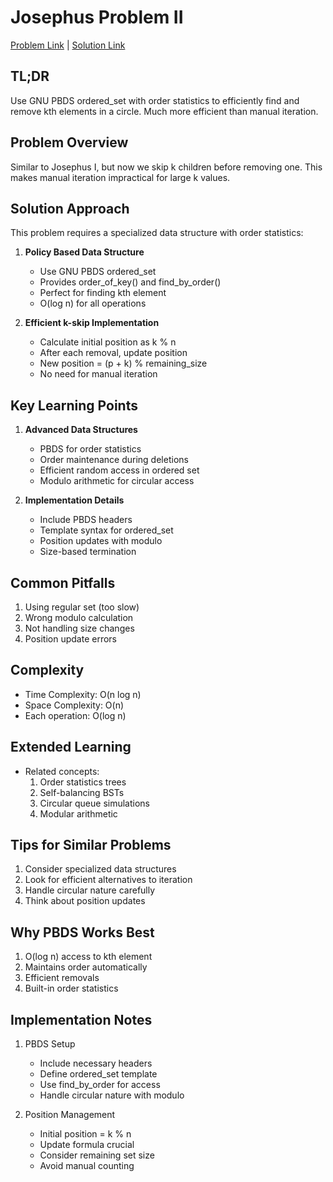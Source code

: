 # Josephus Problem II

[Problem Link](https://cses.fi/problemset/task/2163) | [Solution Link](../../solutions/02_Sorting_and_Searching/17_2163_Josephus_Problem_II.cpp)

## TL;DR
Use GNU PBDS ordered_set with order statistics to efficiently find and remove kth elements in a circle. Much more efficient than manual iteration.

## Problem Overview
Similar to Josephus I, but now we skip k children before removing one. This makes manual iteration impractical for large k values.

## Solution Approach
This problem requires a specialized data structure with order statistics:

1. **Policy Based Data Structure**
   - Use GNU PBDS ordered_set
   - Provides order_of_key() and find_by_order()
   - Perfect for finding kth element
   - O(log n) for all operations

2. **Efficient k-skip Implementation**
   - Calculate initial position as k % n
   - After each removal, update position
   - New position = (p + k) % remaining_size
   - No need for manual iteration

## Key Learning Points
1. **Advanced Data Structures**
   - PBDS for order statistics
   - Order maintenance during deletions
   - Efficient random access in ordered set
   - Modulo arithmetic for circular access

2. **Implementation Details**
   - Include PBDS headers
   - Template syntax for ordered_set
   - Position updates with modulo
   - Size-based termination

## Common Pitfalls
1. Using regular set (too slow)
2. Wrong modulo calculation
3. Not handling size changes
4. Position update errors

## Complexity
- Time Complexity: O(n log n)
- Space Complexity: O(n)
- Each operation: O(log n)

## Extended Learning
- Related concepts:
  1. Order statistics trees
  2. Self-balancing BSTs
  3. Circular queue simulations
  4. Modular arithmetic

## Tips for Similar Problems
1. Consider specialized data structures
2. Look for efficient alternatives to iteration
3. Handle circular nature carefully
4. Think about position updates

## Why PBDS Works Best
1. O(log n) access to kth element
2. Maintains order automatically
3. Efficient removals
4. Built-in order statistics

## Implementation Notes
1. PBDS Setup
   - Include necessary headers
   - Define ordered_set template
   - Use find_by_order for access
   - Handle circular nature with modulo

2. Position Management
   - Initial position = k % n
   - Update formula crucial
   - Consider remaining set size
   - Avoid manual counting